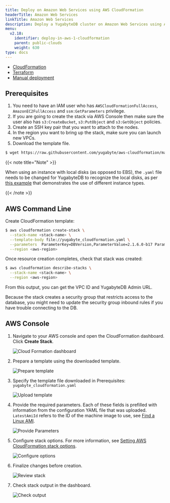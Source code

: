```yaml
---
title: Deploy on Amazon Web Services using AWS CloudFormation
headerTitle: Amazon Web Services
linkTitle: Amazon Web Services
description: Deploy a YugabyteDB cluster on Amazon Web Services using AWS CloudFormation
menu:
  v2.18:
    identifier: deploy-in-aws-1-cloudformation
    parent: public-clouds
    weight: 630
type: docs
---
```


<ul class="nav nav-tabs-alt nav-tabs-yb">
  <li >
    <a href="../cloudformation/" class="nav-link active">
      <i class="icon-shell"></i>
      CloudFormation
    </a>
  </li>
  <li >
    <a href="../terraform/" class="nav-link">
      <i class="icon-shell"></i>
      Terraform
    </a>
  </li>
  <li>
    <a href="../manual-deployment/" class="nav-link">
      <i class="icon-shell"></i>
      Manual deployment
    </a>
  </li>
</ul>

## Prerequisites

1. You need to have an IAM user who has `AWSCloudFormationFullAccess`, `AmazonEC2FullAccess` and `ssm:GetParameters` privilege.
2. If you are going to create the stack via AWS Console then make sure the user also has `s3:CreateBucket`, `s3:PutObject` and `s3:GetObject` policies.
3. Create an SSH key pair that you want to attach to the nodes.
4. In the region you want to bring up the stack, make sure you can launch new VPCs.
5. Download the template file.

```sh
$ wget https://raw.githubusercontent.com/yugabyte/aws-cloudformation/master/yugabyte_cloudformation.yaml
```

{{< note title="Note" >}}

When using an instance with local disks (as opposed to EBS), the `.yaml` file needs to be changed for YugabyteDB to recognize the local disks, as per [this example](https://github.com/yugabyte/aws-cloudformation/blob/master/yugabyte_ephemeral_nvme_cloudformation.yaml) that demonstrates the use of different instance types.

{{< /note >}}

## AWS Command Line

Create CloudFormation template:

```sh
$ aws cloudformation create-stack \
  --stack-name <stack-name> \
  --template-body file://yugabyte_cloudformation.yaml \
  --parameters  ParameterKey=DBVersion,ParameterValue=2.1.6.0-b17 ParameterKey=KeyName,ParameterValue=<ssh-key-name> \
  --region <aws-region>
```

Once resource creation completes, check that stack was created:

```sh
$ aws cloudformation describe-stacks \
  --stack-name <stack-name> \
  --region <aws-region>
```

From this output, you can get the VPC ID and YugabyteDB Admin URL.

Because the stack creates a security group that restricts access to the database, you might need to update the security group inbound rules if you have trouble connecting to the DB.

## AWS Console

1. Navigate to your AWS console and open the CloudFormation dashboard. Click **Create Stack**.

    ![Cloud Formation dashboard](/images/deploy/aws/aws-cf-initial-dashboard.png)

2. Prepare a template using the downloaded template.

    ![Prepare template](/images/deploy/aws/aws-cf-prepare-template.png)

3. Specify the template file downloaded in Prerequisites: `yugabyte_cloudformation.yaml`

    ![Upload template](/images/deploy/aws/aws-cf-upload-template.png)

4. Provide the required parameters. Each of these fields is prefilled with information from the configuration YAML file that was uploaded. `LatestAmiId` refers to the ID of the machine image to use, see [Find a Linux AMI](https://docs.aws.amazon.com/AWSEC2/latest/UserGuide/finding-an-ami.html).

    ![Provide Parameters](/images/deploy/aws/aws-cf-provide-parameters.png)

5. Configure stack options. For more information, see [Setting AWS CloudFormation stack options](https://docs.aws.amazon.com/AWSCloudFormation/latest/UserGuide/cfn-console-add-tags.html).

    ![Configure options](/images/deploy/aws/aws-cf-configure-options.png)

6. Finalize changes before creation.

    ![Review stack](/images/deploy/aws/aws-cf-review-stack.png)

7. Check stack output in the dashboard.

    ![Check output](/images/deploy/aws/aws-cf-check-output.png)
